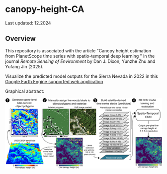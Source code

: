 
# canopy-height-CA

Last updated: 12.2024

Overview
--------

This repository is associated with the article "Canopy height estimation from PlanetScope time series with spatio-temporal deep learning
" in the journal *Remote Sensing of Environment* by Dan J. Dixon, Yunzhe Zhu and Yufang Jin (2025). 

Visualize the predicted model outputs for the Sierra Nevada in 2022 in this [Google Earth Engine supported web application](https://ca-forest-structure.projects.earthengine.app/view/canopy-height)

Graphical abstract:
<p align="center">
  <img src="figs/fig1-diagram.png" />
</p>

